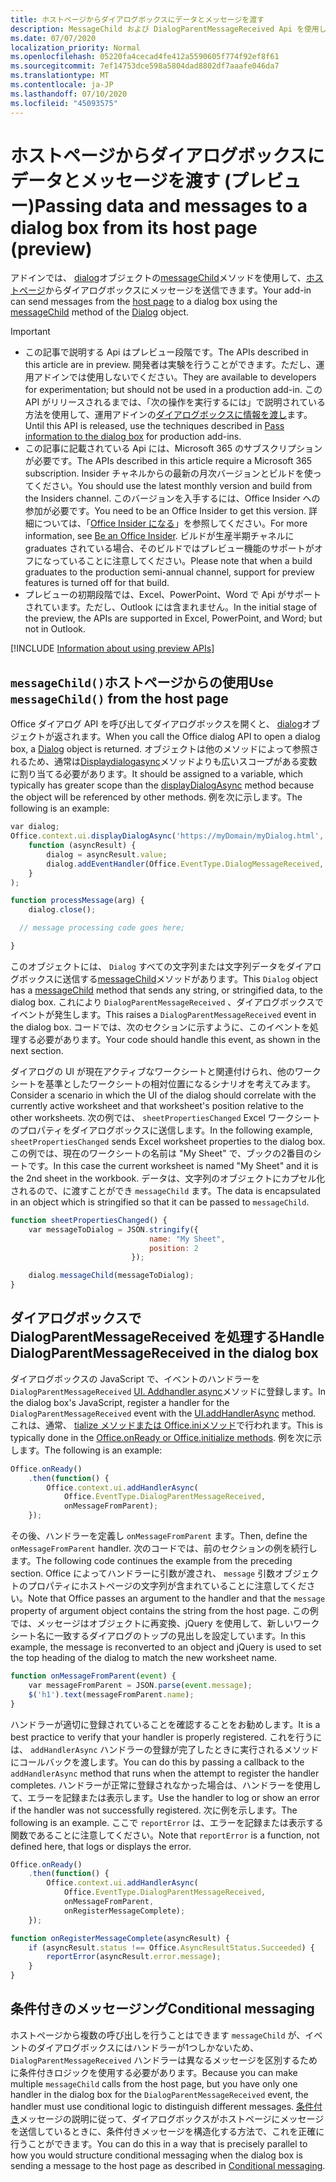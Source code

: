 ```yaml
---
title: ホストページからダイアログボックスにデータとメッセージを渡す
description: MessageChild および DialogParentMessageReceived Api を使用して、ホストページからダイアログにデータを渡す方法について説明します。
ms.date: 07/07/2020
localization_priority: Normal
ms.openlocfilehash: 05220fa4cecad4fe412a5590605f774f92ef8f61
ms.sourcegitcommit: 7ef14753dce598a5804dad8802df7aaafe046da7
ms.translationtype: MT
ms.contentlocale: ja-JP
ms.lasthandoff: 07/10/2020
ms.locfileid: "45093575"
---
```

# <a name="passing-data-and-messages-to-a-dialog-box-from-its-host-page-preview"></a><span data-ttu-id="29021-103">ホストページからダイアログボックスにデータとメッセージを渡す (プレビュー)</span><span class="sxs-lookup"><span data-stu-id="29021-103">Passing data and messages to a dialog box from its host page (preview)</span></span>

<span data-ttu-id="29021-104">アドインでは、 [dialog](/javascript/api/office/office.dialog)オブジェクトの[messageChild](/javascript/api/office/office.dialog#messagechild-message-)メソッドを使用して、[ホストページ](dialog-api-in-office-add-ins.md#open-a-dialog-box-from-a-host-page)からダイアログボックスにメッセージを送信できます。</span><span class="sxs-lookup"><span data-stu-id="29021-104">Your add-in can send messages from the [host page](dialog-api-in-office-add-ins.md#open-a-dialog-box-from-a-host-page) to a dialog box using the [messageChild](/javascript/api/office/office.dialog#messagechild-message-) method of the [Dialog](/javascript/api/office/office.dialog) object.</span></span>

> [!Important]
>
> - <span data-ttu-id="29021-105">この記事で説明する Api はプレビュー段階です。</span><span class="sxs-lookup"><span data-stu-id="29021-105">The APIs described in this article are in preview.</span></span> <span data-ttu-id="29021-106">開発者は実験を行うことができます。ただし、運用アドインでは使用しないでください。</span><span class="sxs-lookup"><span data-stu-id="29021-106">They are available to developers for experimentation; but should not be used in a production add-in.</span></span> <span data-ttu-id="29021-107">この API がリリースされるまでは、「次の操作を実行するには」で説明されている方法を使用して、運用アドインの[ダイアログボックスに情報を渡し](dialog-api-in-office-add-ins.md#pass-information-to-the-dialog-box)ます。</span><span class="sxs-lookup"><span data-stu-id="29021-107">Until this API is released, use the techniques described in [Pass information to the dialog box](dialog-api-in-office-add-ins.md#pass-information-to-the-dialog-box) for production add-ins.</span></span>
> - <span data-ttu-id="29021-108">この記事に記載されている Api には、Microsoft 365 のサブスクリプションが必要です。</span><span class="sxs-lookup"><span data-stu-id="29021-108">The APIs described in this article require a Microsoft 365 subscription.</span></span> <span data-ttu-id="29021-109">Insider チャネルからの最新の月次バージョンとビルドを使ってください。</span><span class="sxs-lookup"><span data-stu-id="29021-109">You should use the latest monthly version and build from the Insiders channel.</span></span> <span data-ttu-id="29021-110">このバージョンを入手するには、Office Insider への参加が必要です。</span><span class="sxs-lookup"><span data-stu-id="29021-110">You need to be an Office Insider to get this version.</span></span> <span data-ttu-id="29021-111">詳細については、「[Office Insider になる](https://insider.office.com)」を参照してください。</span><span class="sxs-lookup"><span data-stu-id="29021-111">For more information, see [Be an Office Insider](https://insider.office.com).</span></span> <span data-ttu-id="29021-112">ビルドが生産半期チャネルに graduates されている場合、そのビルドではプレビュー機能のサポートがオフになっていることに注意してください。</span><span class="sxs-lookup"><span data-stu-id="29021-112">Please note that when a build graduates to the production semi-annual channel, support for preview features is turned off for that build.</span></span>
> - <span data-ttu-id="29021-113">プレビューの初期段階では、Excel、PowerPoint、Word で Api がサポートされています。ただし、Outlook には含まれません。</span><span class="sxs-lookup"><span data-stu-id="29021-113">In the initial stage of the preview, the APIs are supported in Excel, PowerPoint, and Word; but not in Outlook.</span></span>
>
> [!INCLUDE [Information about using preview APIs](../includes/using-preview-apis.md)]

## <a name="use-messagechild-from-the-host-page"></a><span data-ttu-id="29021-114">`messageChild()`ホストページからの使用</span><span class="sxs-lookup"><span data-stu-id="29021-114">Use `messageChild()` from the host page</span></span>

<span data-ttu-id="29021-115">Office ダイアログ API を呼び出してダイアログボックスを開くと、 [dialog](/javascript/api/office/office.dialog)オブジェクトが返されます。</span><span class="sxs-lookup"><span data-stu-id="29021-115">When you call the Office dialog API to open a dialog box, a [Dialog](/javascript/api/office/office.dialog) object is returned.</span></span> <span data-ttu-id="29021-116">オブジェクトは他のメソッドによって参照されるため、通常は[Displaydialogasync](/javascript/api/office/office.ui#displaydialogasync-startaddress--callback-)メソッドよりも広いスコープがある変数に割り当てる必要があります。</span><span class="sxs-lookup"><span data-stu-id="29021-116">It should be assigned to a variable, which typically has greater scope than the [displayDialogAsync](/javascript/api/office/office.ui#displaydialogasync-startaddress--callback-) method because the object will be referenced by other methods.</span></span> <span data-ttu-id="29021-117">例を次に示します。</span><span class="sxs-lookup"><span data-stu-id="29021-117">The following is an example:</span></span>

```javascript
var dialog;
Office.context.ui.displayDialogAsync('https://myDomain/myDialog.html',
    function (asyncResult) {
        dialog = asyncResult.value;
        dialog.addEventHandler(Office.EventType.DialogMessageReceived, processMessage);
    }
);

function processMessage(arg) {
    dialog.close();

  // message processing code goes here;

}
```

<span data-ttu-id="29021-118">このオブジェクトには、 `Dialog` すべての文字列または文字列データをダイアログボックスに送信する[messageChild](/javascript/api/office/office.dialog#messagechild-message-)メソッドがあります。</span><span class="sxs-lookup"><span data-stu-id="29021-118">This `Dialog` object has a [messageChild](/javascript/api/office/office.dialog#messagechild-message-) method that sends any string, or stringified data, to the dialog box.</span></span> <span data-ttu-id="29021-119">これにより `DialogParentMessageReceived` 、ダイアログボックスでイベントが発生します。</span><span class="sxs-lookup"><span data-stu-id="29021-119">This raises a `DialogParentMessageReceived` event in the dialog box.</span></span> <span data-ttu-id="29021-120">コードでは、次のセクションに示すように、このイベントを処理する必要があります。</span><span class="sxs-lookup"><span data-stu-id="29021-120">Your code should handle this event, as shown in the next section.</span></span>

<span data-ttu-id="29021-121">ダイアログの UI が現在アクティブなワークシートと関連付けられ、他のワークシートを基準としたワークシートの相対位置になるシナリオを考えてみます。</span><span class="sxs-lookup"><span data-stu-id="29021-121">Consider a scenario in which the UI of the dialog should correlate with the currently active worksheet and that worksheet's position relative to the other worksheets.</span></span> <span data-ttu-id="29021-122">次の例では、 `sheetPropertiesChanged` Excel ワークシートのプロパティをダイアログボックスに送信します。</span><span class="sxs-lookup"><span data-stu-id="29021-122">In the following example, `sheetPropertiesChanged` sends Excel worksheet properties to the dialog box.</span></span> <span data-ttu-id="29021-123">この例では、現在のワークシートの名前は "My Sheet" で、ブックの2番目のシートです。</span><span class="sxs-lookup"><span data-stu-id="29021-123">In this case the current worksheet is named "My Sheet" and it is the 2nd sheet in the workbook.</span></span> <span data-ttu-id="29021-124">データは、文字列のオブジェクトにカプセル化されるので、に渡すことができ `messageChild` ます。</span><span class="sxs-lookup"><span data-stu-id="29021-124">The data is encapsulated in an object which is stringified so that it can be passed to `messageChild`.</span></span>

```javascript
function sheetPropertiesChanged() {
    var messageToDialog = JSON.stringify({
                               name: "My Sheet",
                               position: 2
                           });

    dialog.messageChild(messageToDialog);
}
```

## <a name="handle-dialogparentmessagereceived-in-the-dialog-box"></a><span data-ttu-id="29021-125">ダイアログボックスで DialogParentMessageReceived を処理する</span><span class="sxs-lookup"><span data-stu-id="29021-125">Handle DialogParentMessageReceived in the dialog box</span></span>

<span data-ttu-id="29021-126">ダイアログボックスの JavaScript で、イベントのハンドラーを `DialogParentMessageReceived` [UI. Addhandler async](/javascript/api/office/office.ui#addhandlerasync-eventtype--handler--options--callback-)メソッドに登録します。</span><span class="sxs-lookup"><span data-stu-id="29021-126">In the dialog box's JavaScript, register a handler for the `DialogParentMessageReceived` event with the [UI.addHandlerAsync](/javascript/api/office/office.ui#addhandlerasync-eventtype--handler--options--callback-) method.</span></span> <span data-ttu-id="29021-127">これは、通常、 [tialize メソッドまたは Office.iniメソッド](initialize-add-in.md)で行われます。</span><span class="sxs-lookup"><span data-stu-id="29021-127">This is typically done in the [Office.onReady or Office.initialize methods](initialize-add-in.md).</span></span> <span data-ttu-id="29021-128">例を次に示します。</span><span class="sxs-lookup"><span data-stu-id="29021-128">The following is an example:</span></span>

```javascript
Office.onReady()
    .then(function() {
        Office.context.ui.addHandlerAsync(
            Office.EventType.DialogParentMessageReceived,
            onMessageFromParent);
    });
```

<span data-ttu-id="29021-129">その後、ハンドラーを定義し `onMessageFromParent` ます。</span><span class="sxs-lookup"><span data-stu-id="29021-129">Then, define the `onMessageFromParent` handler.</span></span> <span data-ttu-id="29021-130">次のコードでは、前のセクションの例を続行します。</span><span class="sxs-lookup"><span data-stu-id="29021-130">The following code continues the example from the preceding section.</span></span> <span data-ttu-id="29021-131">Office によってハンドラーに引数が渡され、 `message` 引数オブジェクトのプロパティにホストページの文字列が含まれていることに注意してください。</span><span class="sxs-lookup"><span data-stu-id="29021-131">Note that Office passes an argument to the handler and that the `message` property of argument object contains the string from the host page.</span></span> <span data-ttu-id="29021-132">この例では、メッセージはオブジェクトに再変換、jQuery を使用して、新しいワークシート名に一致するダイアログのトップの見出しを設定しています。</span><span class="sxs-lookup"><span data-stu-id="29021-132">In this example, the message is reconverted to an object and jQuery is used to set the top heading of the dialog to match the new worksheet name.</span></span>

```javascript
function onMessageFromParent(event) {
    var messageFromParent = JSON.parse(event.message);
    $('h1').text(messageFromParent.name);
}
```

<span data-ttu-id="29021-133">ハンドラーが適切に登録されていることを確認することをお勧めします。</span><span class="sxs-lookup"><span data-stu-id="29021-133">It is a best practice to verify that your handler is properly registered.</span></span> <span data-ttu-id="29021-134">これを行うには、 `addHandlerAsync` ハンドラーの登録が完了したときに実行されるメソッドにコールバックを渡します。</span><span class="sxs-lookup"><span data-stu-id="29021-134">You can do this by passing a callback to the `addHandlerAsync` method that runs when the attempt to register the handler completes.</span></span> <span data-ttu-id="29021-135">ハンドラーが正常に登録されなかった場合は、ハンドラーを使用して、エラーを記録または表示します。</span><span class="sxs-lookup"><span data-stu-id="29021-135">Use the handler to log or show an error if the handler was not successfully registered.</span></span> <span data-ttu-id="29021-136">次に例を示します。</span><span class="sxs-lookup"><span data-stu-id="29021-136">The following is an example.</span></span> <span data-ttu-id="29021-137">ここで `reportError` は、エラーを記録または表示する関数であることに注意してください。</span><span class="sxs-lookup"><span data-stu-id="29021-137">Note that `reportError` is a function, not defined here, that logs or displays the error.</span></span>

```javascript
Office.onReady()
    .then(function() {
        Office.context.ui.addHandlerAsync(
            Office.EventType.DialogParentMessageReceived,
            onMessageFromParent,
            onRegisterMessageComplete);
    });

function onRegisterMessageComplete(asyncResult) {
    if (asyncResult.status !== Office.AsyncResultStatus.Succeeded) {
        reportError(asyncResult.error.message);
    }
}
```

## <a name="conditional-messaging"></a><span data-ttu-id="29021-138">条件付きのメッセージング</span><span class="sxs-lookup"><span data-stu-id="29021-138">Conditional messaging</span></span>

<span data-ttu-id="29021-139">ホストページから複数の呼び出しを行うことはできます `messageChild` が、イベントのダイアログボックスにはハンドラーが1つしかないため、 `DialogParentMessageReceived` ハンドラーは異なるメッセージを区別するために条件付きロジックを使用する必要があります。</span><span class="sxs-lookup"><span data-stu-id="29021-139">Because you can make multiple `messageChild` calls from the host page, but you have only one handler in the dialog box for the `DialogParentMessageReceived` event, the handler must use conditional logic to distinguish different messages.</span></span> <span data-ttu-id="29021-140">[条件付き](dialog-api-in-office-add-ins.md#conditional-messaging)メッセージの説明に従って、ダイアログボックスがホストページにメッセージを送信しているときに、条件付きメッセージを構造化する方法で、これを正確に行うことができます。</span><span class="sxs-lookup"><span data-stu-id="29021-140">You can do this in a way that is precisely parallel to how you would structure conditional messaging when the dialog box is sending a message to the host page as described in [Conditional messaging](dialog-api-in-office-add-ins.md#conditional-messaging).</span></span>
